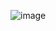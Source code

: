 ​![image](https://user-images.githubusercontent.com/96529109/212667648-46f92708-6b65-44fd-a21e-50dca149bd0b.png)
